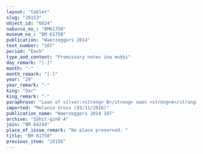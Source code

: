 ```yaml
---
layout: "tablet"
slug: "28153"
object_id: "6624"
nabucco_no_: "BM61750"
museum_no_: "BM 61750"
publication: "Waerzeggers 2014"
text_number: "107"
period: "Each"
type_and_content: "Promissory notes ina muẖẖi"
day_remark: "[-]"
month: "-"
month_remark: "[-]"
year: "20"
year_remark: "-"
king: "Dar"
king_remark: "-"
paraphrase: "Loan of silver:<strong> B</strong> owes <strong>A</strong> 2/3 mina of silver by 1/8 alloy (<em>bitqu</em>) per shekel. He will pay the silver in Nisān (I). The house of the debtor, located in (<em>ina qereb</em>) Sippar and bordering the building plot (<em>qan&ucirc;</em>) of the treasurer (<em>ma&scaron;ennu</em>) and the processional road (<em>mālaku</em>) of &Scaron;arrat-Sippar, is placed as a pledge. It is pledged to the creditor in lieu of paying interest (antichretic pledge). If these conditions are not kept, the debt bears a monthly interest of 1 shekel of silver per mina (20% p.a.). This is apart from (<em>elat</em>) the previous promissory note (<em>u&rsquo;iltu</em>) on the basis of which <strong>A</strong> already took 1 mina of silver from <strong>B</strong>. 5 witnesses and the scribe.<br /> &nbsp;<br /> <strong>A</strong> = Marduk-rēmanni/Bēl-uballiṭ//Ṣāhit-gin&ecirc;; <strong>B</strong> = Nab&ucirc;-bān&ucirc;nu/Nergal-u&scaron;allim//Rē&rsquo;i-sis&ecirc;; Scribe = [&hellip;]//Rē&rsquo;i-sis&ecirc;<br /> &nbsp;"
imported: "Melanie Gross (03/11/2016)"
publication_name: "Waerzeggers 2014 107"
archive: "Ṣāhit-ginê A"
join: "BM 64244"
place_of_issue_remark: "No place preserved. "
title: "BM 61750"
previous_item: "28156"
---
```

